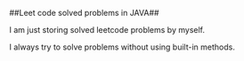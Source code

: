 ##Leet code solved problems in JAVA##

I am just storing solved leetcode problems by myself.

I always try to solve problems without using built-in methods.
